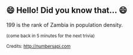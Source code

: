 ## :smile: Hello! Did you know that... :smile:
199 is the rank of Zambia in population density.

<sup>(come back in 5 minutes for the next trivia)</sup>


<sup>Credits: http://numbersapi.com</sup>
